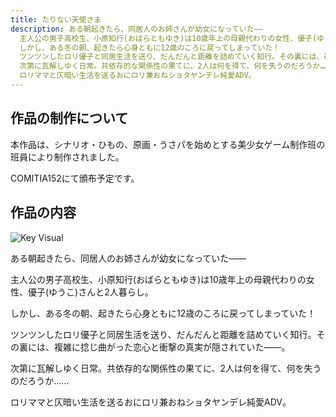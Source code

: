```yaml
---
title: たりない天使さま
description: ある朝起きたら、同居人のお姉さんが幼女になっていた——
  主人公の男子高校生、小原知行(おばらともゆき)は10歳年上の母親代わりの女性、優子(ゆうこ)さんと2人暮らし。
  しかし、ある冬の朝、起きたら心身ともに12歳のころに戻ってしまっていた！
  ツンツンしたロリ優子と同居生活を送り、だんだんと距離を詰めていく知行。その裏には、複雑に捻じ曲がった恋心と衝撃の真実が隠されていた——。
  次第に瓦解しゆく日常。共依存的な関係性の果てに、2人は何を得て、何を失うのだろうか……
  ロリママと仄暗い生活を送るおにロリ兼おねショタヤンデレ純愛ADV。
---
```


## 作品の制作について

本作品は、シナリオ・ひもの、原画・うさパを始めとする美少女ゲーム制作班の班員により制作されました。

COMITIA152にて頒布予定です。

## 作品の内容

![Key Visual](../../assets/works/tarinai-tenshisama/keyvisual.png)

ある朝起きたら、同居人のお姉さんが幼女になっていた——

主人公の男子高校生、小原知行(おばらともゆき)は10歳年上の母親代わりの女性、優子(ゆうこ)さんと2人暮らし。

しかし、ある冬の朝、起きたら心身ともに12歳のころに戻ってしまっていた！

ツンツンしたロリ優子と同居生活を送り、だんだんと距離を詰めていく知行。その裏には、複雑に捻じ曲がった恋心と衝撃の真実が隠されていた——。

次第に瓦解しゆく日常。共依存的な関係性の果てに、2人は何を得て、何を失うのだろうか……

ロリママと仄暗い生活を送るおにロリ兼おねショタヤンデレ純愛ADV。
